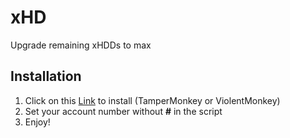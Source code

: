 # xHD

Upgrade remaining xHDDs to max

## Installation
1. Click on this [Link](https://github.com/HackWarsScripts/xHD/raw/main/main.user.js) to install (TamperMonkey or ViolentMonkey)
2. Set your account number without **#** in the script
3. Enjoy!
